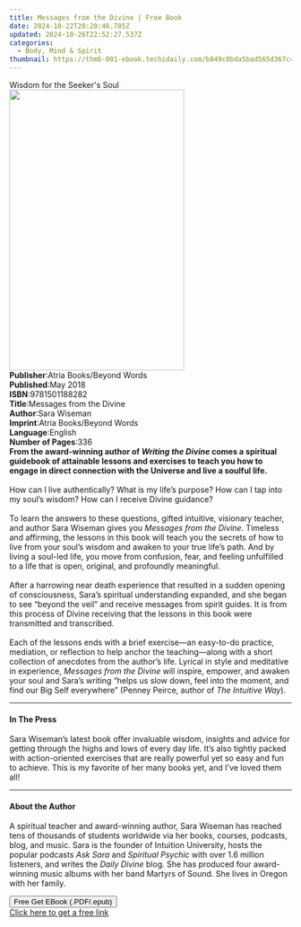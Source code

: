 ```yaml
---
title: Messages from the Divine | Free Book
date: 2024-10-22T20:20:46.785Z
updated: 2024-10-26T22:52:27.537Z
categories:
  - Body, Mind & Spirit
thumbnail: https://thmb-001-ebook.techidaily.com/b849c0bda5bad565d367c4924db7a1b99a71a3c91badebc2b48acbbce8a93155.jpg
---
```

<main id="book-container">
  <div class="flex flex-col">
    <div class="book-brief flex-1 py-6 px-4 sm:p-6 md:py-10 md:px-8">
      <!-- brief-->
      <div class="book-brief-main">Wisdom for the Seeker's Soul</div>
    </div>
    <div
      class="book-meta-info flex-1 grid gap-4 col-start-1 col-end-3 row-start-1 sm:mb-6 sm:grid-cols-4 lg:gap-6 lg:col-start-2 lg:row-end-6 lg:row-span-6 lg:mb-0"
    >
      <div
        class="book-meta-info-left place-content-center mt-4 p-4 text-sm leading-6 col-start-2 col-span-2 dark:text-slate-400"
      >
        <img
          class="w-full h-500 object-cover rounded-lg sm:h-255 sm:col-span-2 lg:col-span-full"
          src="https://img-001-ebook.techidaily.com/449df3b193438627e2ee7752fbe4a7a8d74c8630d7ca62880166dbb0f592e5c8.jpg"
          alt=""
          width="312"
          height="500"
        />
      </div>
      <div
        class="book-meta-info-right mt-2 col-start-1 row-start-2 col-span-3 self-center"
      >
        <!-- meta data  -->
        <div class="flex flex-col px-4 md:px-8">
          <div class="flex-1">
            <strong>Publisher</strong>:<span class="px-2"
              >Atria Books/Beyond Words</span
            >
          </div>
          <div class="flex-1">
            <strong>Published</strong>:<span class="px-2">May 2018</span>
          </div>
          <div class="flex-1">
            <strong>ISBN</strong>:<span class="px-2">9781501188282</span>
          </div>
          <div class="flex-1">
            <strong>Title</strong>:<span class="px-2"
              >Messages from the Divine</span
            >
          </div>
          <div class="flex-1">
            <strong>Author</strong>:<span class="px-2">Sara Wiseman</span>
          </div>
          <div class="flex-1">
            <strong>Imprint</strong>:<span class="px-2"
              >Atria Books/Beyond Words</span
            >
          </div>
          <div class="flex-1">
            <strong>Language</strong>:<span class="px-2">English</span>
          </div>
          <div class="flex-1">
            <strong>Number of Pages</strong>:<span class="px-2">336</span>
          </div>
        </div>
      </div>
    </div>
    <div class="book-description flex-1 py-6 px-4 sm:p-6 md:py-10 md:px-8">
      <div class="book-description-main">
        <div accordion-content="" id="description">
          <b
            >From the award-winning author of <i>Writing the Divine </i>comes a
            spiritual guidebook of attainable lessons and exercises to teach you
            how to engage in direct connection with the Universe and live a
            soulful life.</b
          ><br /><br />How can I live authentically? What is my life’s purpose?
          How can I tap into my soul’s wisdom? How can I receive Divine
          guidance?<br />
          <br />To learn the answers to these questions, gifted intuitive,
          visionary teacher, and author Sara Wiseman gives you
          <i>Messages from the Divine</i>. Timeless and affirming, the lessons
          in this book will teach you the secrets of how to live from your
          soul’s wisdom and awaken to your true life’s path. And by living a
          soul-led life, you move from confusion, fear, and feeling unfulfilled
          to a life that is open, original, and profoundly meaningful.<br />
          <br />After a harrowing near death experience that resulted in a
          sudden opening of consciousness, Sara’s spiritual understanding
          expanded, and she began to see “beyond the veil” and receive messages
          from spirit guides. It is from this process of Divine receiving that
          the lessons in this book were transmitted and transcribed.<br />
          <br />Each of the lessons ends with a brief exercise—an easy-to-do
          practice, mediation, or reflection to help anchor the teaching—along
          with a short collection of anecdotes from the author’s life. Lyrical
          in style and meditative in experience,
          <i>Messages from the Divine</i> will inspire, empower, and awaken your
          soul and Sara’s writing “helps us slow down, feel into the moment, and
          find our Big Self everywhere” (Penney Peirce, author of
          <i>The Intuitive Way</i>).
        </div>
        <div class="accordion-fader"></div>
      </div>
    </div>
    <div class="book-excerpts flex-1 py-6 px-4 sm:p-6 md:py-10 md:px-8">
      <!-- excerpts-->
      <div class="book-excerpts-main">
        <hr />
        <h4 class="placeholder placeholder-heading">
          <span>In The Press</span>
        </h4>
        <p>
          Sara Wiseman’s latest book offer invaluable wisdom, insights and
          advice for getting through the highs and lows of every day life. It’s
          also tightly packed with action-oriented exercises that are really
          powerful yet so easy and fun to achieve. This is my favorite of her
          many books yet, and I've loved them all!
        </p>
      </div>
    </div>
    <div class="book-about-author flex-1 py-6 px-4 sm:p-6 md:py-10 md:px-8">
      <!-- about author-->
      <div class="book-main-author-main">
        <hr />
        <h4 class="placeholder placeholder-heading">
          <span>About the Author</span>
        </h4>
        <p>
          A spiritual teacher and award-winning author, Sara Wiseman has reached
          tens of thousands of students worldwide via her books, courses,
          podcasts, blog, and music. Sara is the founder of Intuition
          University, hosts the popular podcasts <i>Ask Sara</i> and
          <i>Spiritual Psychic</i> with over 1.6 million listeners, and writes
          the <i>Daily Divine</i> blog. She has produced four award-winning
          music albums with her band Martyrs of Sound. She lives in Oregon with
          her family.
        </p>
      </div>
    </div>
    <div class="book-free-get flex-1 py-6 px-4 sm:p-6 md:py-10 md:px-8">
      <button
        id="btn-free-get"
        class="bg-blue-500 hover:bg-blue-700 text-white font-bold py-2 px-4 rounded"
      >
        Free Get EBook (.PDF/.epub)
      </button>
      <div id="countdown-display" class="px-2 text-lg mt-2"></div>
      <a
        id="free-link"
        class="hidden bg-blue-500 hover:bg-blue-700 text-white font-bold py-2 px-4 rounded"
        href="https://www.ebooks.com/en-us/book/95931776/messages-from-the-divine/sara-wiseman/"
        target="_blank"
        >Click here to get a free link</a
      >
    </div>
    <script>
      let countdownTime = 0;
      let countdownInterval = null;
      document
        .getElementById('btn-free-get')
        .addEventListener('click', startCountdown);
      function startCountdown() {
        countdownTime = new Date().getTime() + 60000 * 3;
        countdownInterval = setInterval(updateCountdown, 1000);
        document.getElementById('btn-free-get').disabled = true;
        document
          .getElementById('btn-free-get')
          .classList.add('bg-gray-500', 'cursor-not-allowed');
      }
      function updateCountdown() {
        let currentTime = new Date().getTime();
        let timeLeft = countdownTime - currentTime;
        let secondsLeft = Math.floor(timeLeft / 1000);
        document.getElementById('countdown-display').innerHTML =
          `Remaining time: ${secondsLeft} seconds.`;
        if (secondsLeft <= 0) {
          clearInterval(countdownInterval);
          document.getElementById('btn-free-get').classList.add('hidden');
          document.getElementById('free-link').classList.remove('hidden');
          document.getElementById('countdown-display').innerHTML = '';
        }
      }
    </script>
  </div>
</main>

<ins class="adsbygoogle"
      style="display:block"
      data-ad-client="ca-pub-7571918770474297"
      data-ad-slot="8358498916"
      data-ad-format="auto"
      data-full-width-responsive="true"></ins>
    